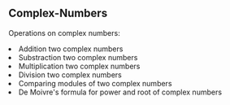 <h2>Complex-Numbers</h2>

<p>Operations on complex numbers:</p>

<li>Addition two complex numbers</li>
<li>Substraction two complex numbers</li>
<li>Multiplication two complex numbers</li>
<li>Division two complex numbers</li>
<li>Comparing modules of two complex numbers</li>
<li>De Moivre's formula for power and root of complex numbers</li>
